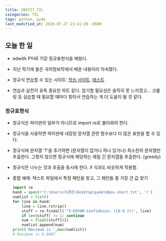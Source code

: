 ```yaml
---
title: 200727_TIL
categories: TIL
tags: python, py4e
last_modified_at: 2020-07-27 21:41:20 -0500
---
```


## 오늘 한 일

* edwith PY4E 11강 정규표현식을 배웠다.

* 지난 학기에 들은 국어정보학에서 배운 내용이라 익숙했다.

* 정규식 연습할 수 있는 사이트: [학습 사이트](https://regexone.com/), [테스트](https://regexr.com/)

* 연습과 실전이 유독 중요한 파트 같다. 암기할 필요성은 솔직히 못 느끼겠고... 크롤링 등 실습할 때 필요할 때마다 찾아서 연습하는 게 더 도움이 될 것 같다.


### 정규표현식

* 정규식은 파이썬의 일부가 아니므로 import re로 불러와야 한다.

* 정규식을 사용하면 파이썬에 내장된 문자열 관련 함수보다 더 많은 표현을 할 수 있다.

* 정규식에 문자열 '?'을 추가하면 (문자열이 없거나 하나 있거나) 최소한의 문자열만 추출한다. 그렇지 않으면 정규식에 해당하는 제일 긴 문자열을 추출한다. (greedy)

* 정규식은 나누는 것과 추출을 동시에 한다. if 식과도 비슷하게 작용함.

* 종합 예제: 텍스트 파일에서 특정 패턴을 찾고, 그 패턴들 중 가장 큰 값 찾기

  ```python
  import re
  hand = open(r'C:\Users\이경은\Desktop\py4e\mbox-short.txt', 'r')
  numlist = list()
  for line in hand:
      line = line.rstrip()
      stuff = re.findall('^X-DSPAM-Confidence: ([0-9.]+)', line)
      if len(stuff) != 1: continue
      num = float(stuff[0])
      numlist.append(num)
  print('Maximum is ',max(numlist))
  # Maximum is 0.9907
  ```

